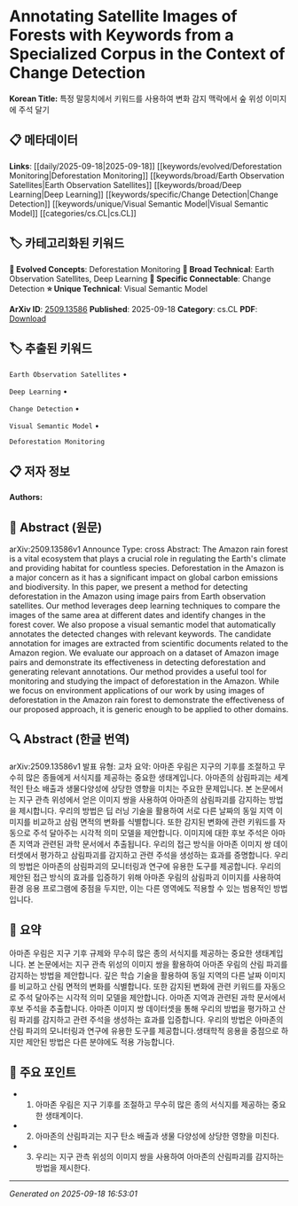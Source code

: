 
# Annotating Satellite Images of Forests with Keywords from a Specialized Corpus in the Context of Change Detection

**Korean Title:** 특정 말뭉치에서 키워드를 사용하여 변화 감지 맥락에서 숲 위성 이미지에 주석 달기

## 📋 메타데이터

**Links**: [[daily/2025-09-18|2025-09-18]] [[keywords/evolved/Deforestation Monitoring|Deforestation Monitoring]] [[keywords/broad/Earth Observation Satellites|Earth Observation Satellites]] [[keywords/broad/Deep Learning|Deep Learning]] [[keywords/specific/Change Detection|Change Detection]] [[keywords/unique/Visual Semantic Model|Visual Semantic Model]] [[categories/cs.CL|cs.CL]]

## 🏷️ 카테고리화된 키워드
**🚀 Evolved Concepts**: Deforestation Monitoring
**🔬 Broad Technical**: Earth Observation Satellites, Deep Learning
**🔗 Specific Connectable**: Change Detection
**⭐ Unique Technical**: Visual Semantic Model

**ArXiv ID**: [2509.13586](https://arxiv.org/abs/2509.13586)
**Published**: 2025-09-18
**Category**: cs.CL
**PDF**: [Download](https://arxiv.org/pdf/2509.13586.pdf)


## 🏷️ 추출된 키워드



`Earth Observation Satellites` • 

`Deep Learning` • 

`Change Detection` • 

`Visual Semantic Model` • 

`Deforestation Monitoring`



## 📋 저자 정보

**Authors:** 

## 📄 Abstract (원문)

arXiv:2509.13586v1 Announce Type: cross 
Abstract: The Amazon rain forest is a vital ecosystem that plays a crucial role in regulating the Earth's climate and providing habitat for countless species. Deforestation in the Amazon is a major concern as it has a significant impact on global carbon emissions and biodiversity. In this paper, we present a method for detecting deforestation in the Amazon using image pairs from Earth observation satellites. Our method leverages deep learning techniques to compare the images of the same area at different dates and identify changes in the forest cover. We also propose a visual semantic model that automatically annotates the detected changes with relevant keywords. The candidate annotation for images are extracted from scientific documents related to the Amazon region. We evaluate our approach on a dataset of Amazon image pairs and demonstrate its effectiveness in detecting deforestation and generating relevant annotations. Our method provides a useful tool for monitoring and studying the impact of deforestation in the Amazon. While we focus on environment applications of our work by using images of deforestation in the Amazon rain forest to demonstrate the effectiveness of our proposed approach, it is generic enough to be applied to other domains.

## 🔍 Abstract (한글 번역)

arXiv:2509.13586v1 발표 유형: 교차
요약: 아마존 우림은 지구의 기후를 조절하고 무수히 많은 종들에게 서식지를 제공하는 중요한 생태계입니다. 아마존의 삼림파괴는 세계적인 탄소 배출과 생물다양성에 상당한 영향을 미치는 주요한 문제입니다. 본 논문에서는 지구 관측 위성에서 얻은 이미지 쌍을 사용하여 아마존의 삼림파괴를 감지하는 방법을 제시합니다. 우리의 방법은 딥 러닝 기술을 활용하여 서로 다른 날짜의 동일 지역 이미지를 비교하고 삼림 면적의 변화를 식별합니다. 또한 감지된 변화에 관련 키워드를 자동으로 주석 달아주는 시각적 의미 모델을 제안합니다. 이미지에 대한 후보 주석은 아마존 지역과 관련된 과학 문서에서 추출됩니다. 우리의 접근 방식을 아마존 이미지 쌍 데이터셋에서 평가하고 삼림파괴를 감지하고 관련 주석을 생성하는 효과를 증명합니다. 우리의 방법은 아마존의 삼림파괴의 모니터링과 연구에 유용한 도구를 제공합니다. 우리의 제안된 접근 방식의 효과를 입증하기 위해 아마존 우림의 삼림파괴 이미지를 사용하여 환경 응용 프로그램에 중점을 두지만, 이는 다른 영역에도 적용할 수 있는 범용적인 방법입니다.

## 📝 요약

아마존 우림은 지구 기후 규제와 무수히 많은 종의 서식지를 제공하는 중요한 생태계입니다. 본 논문에서는 지구 관측 위성의 이미지 쌍을 활용하여 아마존 우림의 산림 파괴를 감지하는 방법을 제안합니다. 깊은 학습 기술을 활용하여 동일 지역의 다른 날짜 이미지를 비교하고 산림 면적의 변화를 식별합니다. 또한 감지된 변화에 관련 키워드를 자동으로 주석 달아주는 시각적 의미 모델을 제안합니다. 아마존 지역과 관련된 과학 문서에서 후보 주석을 추출합니다. 아마존 이미지 쌍 데이터셋을 통해 우리의 방법을 평가하고 산림 파괴를 감지하고 관련 주석을 생성하는 효과를 입증합니다. 우리의 방법은 아마존의 산림 파괴의 모니터링과 연구에 유용한 도구를 제공합니다.생태학적 응용을 중점으로 하지만 제안된 방법은 다른 분야에도 적용 가능합니다.

## 🎯 주요 포인트


- 1. 아마존 우림은 지구 기후를 조절하고 무수히 많은 종의 서식지를 제공하는 중요한 생태계이다.

- 2. 아마존의 산림파괴는 지구 탄소 배출과 생물 다양성에 상당한 영향을 미친다.

- 3. 우리는 지구 관측 위성의 이미지 쌍을 사용하여 아마존의 산림파괴를 감지하는 방법을 제시한다.


---

*Generated on 2025-09-18 16:53:01*